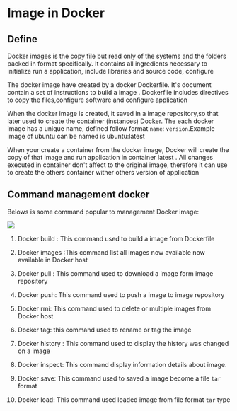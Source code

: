 # Image in Docker


## Define

Docker images is the copy file but read only of the systems and the folders packed in format specifically. It contains all ingredients necessary to initialize run a application, include libraries and source code, configure

The docker image have created by a docker Dockerfile. It's document contain a set of instructions to build a image . Dockerfile includes directives to copy the files,configure software and configure application

When the docker image is created, it saved in a image repository,so that later used to create the container (instances) Docker. The each docker image has a unique name, defined follow format `name`: `version`.Example image of ubuntu can be named is ubuntu:latest

When your create a container from the docker image, Docker will create the copy of that image and run application in container latest . All changes executed in container don't affect to the original image, therefore it can use to create the others container wither others version of application

## Command management docker

Belows is some command popular to management Docker image:

![](https://docs.docker.com/engine/images/architecture.svg)

1. Docker build : This command used to build a image from Dockerfile
2. Docker images :This command list all images now available now available in Docker host
3. Docker pull : This command used to download
   a image form image repository
4. Docker push: This command used to push a image to image repository
5. Docker rmi: This command used to delete or multiple images from Docker host

6. Docker tag: this command used to rename or tag the image

7. Docker history : This command used to display the history was changed on a image

8. Docker inspect: This command display information details about image.

9. Docker save: This command used to saved a image become a file `tar` format

10. Docker load: This command used loaded image from file format `tar` type
